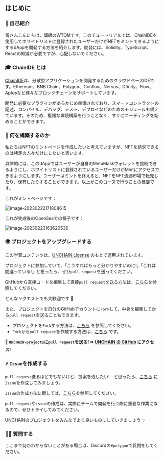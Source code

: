## はじめに

### 🎉 自己紹介

皆さんこんにちは、講師のWTOMです。このチュートリアルでは、ChainIDEを使用してホワイトリストに登録されたユーザーだけがNFTをミントできるようにするdAppを開発する方法を紹介します。開発には、Solidity、TypeScript、Reactの知識が必要ですが、心配しないでください。

### 🎓 ChainIDE とは

[ChainIDE](https://chainide.com/)は、分散型アプリケーションを開発するためのクラウドベースIDEです。Ethereum、BNB Chain、Polygon、Conflux、Nervos、Dfinity、Flow、Aptosなど様々なブロックチェーンをサポートしています。

開発に必要なプラグインがあらかじめ準備されており、スマートコントラクトの記述、コンパイル、デバッグ、テスト、デプロイなどのためのモジュールも備えています。そのため、複雑な環境構築を行うことなく、すぐにコーディングを始めることができます。

### 🧱 何を構築するのか

私たちはNFTのミントページを作成したいと考えていますが、NFTを請求できるのは特定の人々だけにしたいと思います。

具体的には、このdAppではユーザーが自身のMetaMaskウォレットを接続できるようにし、ホワイトリストに登録されているユーザーだけがMintにアクセスできるようにします。ユーザーはミントを終えると、NFTをNFT流通市場で転売したり、保有したりすることができます。以上がこのコースで行うことの概要です。

これがミントページです：

![image-20230223171808615](/images/Polygon-Whitelist-NFT/section-0/0_1_1.png)

これが完成後のOpenSeaでの様子です：

![image-20230223163620536](/images/Polygon-Whitelist-NFT/section-0/0_1_2.png)

### 🌍 プロジェクトをアップグレードする

この学習コンテンツは、[UNCHAIN License](https://github.com/unchain-tech/UNCHAIN-projects/blob/main/LICENSE) のもとで運用されています。

プロジェクトに参加していて、「こうすればもっと分かりやすいのに!」「これは間違っている!」と思ったら、ぜひ`pull request`を送ってください。

GitHubから直接コードを編集して直接`pull request`を送る方法は、[こちら](https://docs.github.com/ja/repositories/working-with-files/managing-files/editing-files#editing-files-in-another-users-repository)を参照してください。

どんなリクエストでも大歓迎です 🎉

また、プロジェクトを自分のGitHubアカウントに`Fork`して、中身を編集してから`pull request`を送ることもできます。

- プロジェクトを`Fork`する方法は、[こちら](https://docs.github.com/ja/get-started/quickstart/fork-a-repo) を参照してください。
- `Fork`から`pull request`を作成する方法は、[こちら](https://docs.github.com/ja/pull-requests/collaborating-with-pull-requests/proposing-changes-to-your-work-with-pull-requests/creating-a-pull-request-from-a-fork) です。

**👋 `UNCHAIN-projects`に`pull request`を送る! ⏩ [UNCHAIN の GitHub](https://github.com/shiftbase-xyz/UNCHAIN-projects) にアクセス!**

### ⚡️ `Issue`を作成する

`pull request`送るほどでもないけど、提案を残したい!　と思ったら、[こちら](https://github.com/unchain-tech/UNCHAIN-projects/issues) に`Issue`を作成してみましょう。

`Issue`の作成方法に関しては、[こちら](https://docs.github.com/ja/issues/tracking-your-work-with-issues/creating-an-issue)を参照してください。

`pull request`や`issue`の作成は、実際にチームで開発を行う際に重要な作業になるので、ぜひトライしてみてください。

UNCHAINのプロジェクトをみんなでより良いものにしていきましょう ✨

### 🙋‍♂️ 質問する

ここまで何かわからないことがある場合は、Discordの`#polygon`で質問をしてください。
